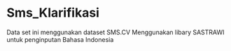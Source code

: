 # Sms_Klarifikasi

Data set ini menggunakan dataset SMS.CV 
Menggunakan libary SASTRAWI untuk penginputan Bahasa Indonesia
